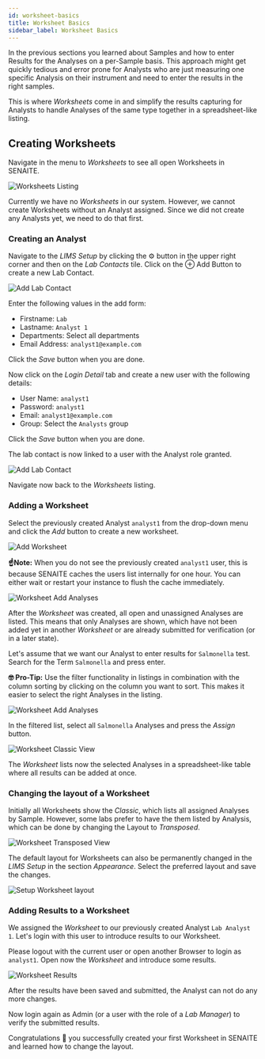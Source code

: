 ```yaml
---
id: worksheet-basics
title: Worksheet Basics
sidebar_label: Worksheet Basics
---
```


In the previous sections you learned about Samples and how to enter Results for
the Analyses on a per-Sample basis. This approach might get quickly tedious and
error prone for Analysts who are just measuring one specific Analysis on
their instrument and need to enter the results in the right samples.

This is where *Worksheets* come in and simplify the results capturing for
Analysts to handle Analyses of the same type together in a spreadsheet-like
listing.


## Creating Worksheets

Navigate in the menu to *Worksheets* to see all open Worksheets in SENAITE.

![Worksheets Listing](/screenshots/worksheets_listing.png "Worksheets Listing")

Currently we have no *Worksheets* in our system. However, we cannot create
Worksheets without an Analyst assigned. Since we did not create any Analysts
yet, we need to do that first.

### Creating an Analyst

Navigate to the *LIMS Setup* by clicking the ⚙️ button in the upper right corner
and then on the *Lab Contacts* tile. Click on the ⊕ Add Button to create a new
Lab Contact.

![Add Lab Contact](/screenshots/add_lab_contact_analyst.png "Add Lab Contact")

Enter the following values in the add form:

- Firstname: `Lab`
- Lastname: `Analyst 1`
- Departments: Select all departments
- Email Address: `analyst1@example.com`

Click the *Save* button when you are done.

Now click on the *Login Detail* tab and create a new user with the following details:

- User Name: `analyst1`
- Password: `analyst1`
- Email: `analyst1@example.com`
- Group: Select the `Analysts` group

Click the *Save* button when you are done.

The lab contact is now linked to a user with the Analyst role granted.

![Add Lab Contact](/screenshots/add_lab_contact_analyst2.png "Add Lab Contact")

Navigate now back to the *Worksheets* listing.

### Adding a Worksheet

Select the previously created Analyst `analyst1` from the drop-down menu and
click the *Add* button to create a new worksheet.

![Add Worksheet](/screenshots/worksheet_add.png "Add Worksheet")

**☝️Note:**
When you do not see the previously created `analyst1` user, this is because
SENAITE caches the users list internally for one hour. You can either wait or
restart your instance to flush the cache immediately.

![Worksheet Add Analyses](/screenshots/worksheet_add_analyses.png "Worksheet Add Analyses")

After the *Worksheet* was created, all open and unassigned Analyses are listed.
This means that only Analyses are shown, which have not been added yet in another
*Worksheet* or are already submitted for verification (or in a later state).

Let's assume that we want our Analyst to enter results for `Salmonella` test.
Search for the Term `Salmonella` and press enter.

**🤓 Pro-Tip:**
Use the filter functionality in listings in combination with the column sorting
by clicking on the column you want to sort. This makes it easier to select the
right Analyses in the listing.

![Worksheet Add Analyses](/screenshots/worksheet_add_analyses_salmonella.png "Worksheet Add Analyses")

In the filtered list, select all `Salmonella` Analyses and press the *Assign* button.

![Worksheet Classic View](/screenshots/worksheet_add_analyses_saved.png "Worksheet Classic View")

The *Worksheet* lists now the selected Analyses in a spreadsheet-like table
where all results can be added at once.


### Changing the layout of a Worksheet

Initially all Worksheets show the *Classic*, which lists all assigned Analyses
by Sample. However, some labs prefer to have the them listed by Analysis, which
can be done by changing the Layout to *Transposed*.

![Worksheet Transposed View](/screenshots/worksheet_transposed.png "Worksheet Transposed View")

The default layout for Worksheets can also be permanently changed in the *LIMS
Setup* in the section *Appearance*. Select the preferred layout and save the changes.

![Setup Worksheet layout](/screenshots/setup_appearance_worksheet_layout.png "Setup Worksheet layout")


### Adding Results to a Worksheet

We assigned the *Worksheet* to our previously created Analyst `Lab Analyst 1`.
Let's login with this user to introduce results to our Worksheet.

Please logout with the current user or open another Browser to login as
`analyst1`. Open now the *Worksheet* and introduce some results.

![Worksheet Results](/screenshots/worksheet_analyst_results.png "Worksheet Results")

After the results have been saved and submitted, the Analyst can not do any more changes.

Now login again as Admin (or a user with the role of a *Lab Manager*) to verify
the submitted results.

Congratulations 🙌 you successfully created your first Worksheet in SENAITE
and learned how to change the layout.
